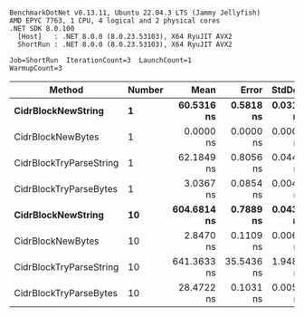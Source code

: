 ```

BenchmarkDotNet v0.13.11, Ubuntu 22.04.3 LTS (Jammy Jellyfish)
AMD EPYC 7763, 1 CPU, 4 logical and 2 physical cores
.NET SDK 8.0.100
  [Host]   : .NET 8.0.0 (8.0.23.53103), X64 RyuJIT AVX2
  ShortRun : .NET 8.0.0 (8.0.23.53103), X64 RyuJIT AVX2

Job=ShortRun  IterationCount=3  LaunchCount=1  
WarmupCount=3  

```
| Method                  | Number | Mean        | Error      | StdDev    | Min         | Max         | Allocated |
|------------------------ |------- |------------:|-----------:|----------:|------------:|------------:|----------:|
| **CidrBlockNewString**      | **1**      |  **60.5316 ns** |  **0.5818 ns** | **0.0319 ns** |  **60.4948 ns** |  **60.5509 ns** |         **-** |
| CidrBlockNewBytes       | 1      |   0.0000 ns |  0.0000 ns | 0.0000 ns |   0.0000 ns |   0.0000 ns |         - |
| CidrBlockTryParseString | 1      |  62.1849 ns |  0.8056 ns | 0.0442 ns |  62.1469 ns |  62.2333 ns |         - |
| CidrBlockTryParseBytes  | 1      |   3.0367 ns |  0.0854 ns | 0.0047 ns |   3.0319 ns |   3.0413 ns |         - |
| **CidrBlockNewString**      | **10**     | **604.6814 ns** |  **0.7889 ns** | **0.0432 ns** | **604.6365 ns** | **604.7228 ns** |         **-** |
| CidrBlockNewBytes       | 10     |   2.8470 ns |  0.1109 ns | 0.0061 ns |   2.8425 ns |   2.8539 ns |         - |
| CidrBlockTryParseString | 10     | 641.3633 ns | 35.5436 ns | 1.9483 ns | 639.8813 ns | 643.5701 ns |         - |
| CidrBlockTryParseBytes  | 10     |  28.4722 ns |  0.1031 ns | 0.0057 ns |  28.4665 ns |  28.4778 ns |         - |
